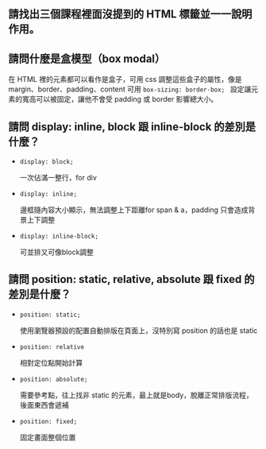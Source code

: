 ## 請找出三個課程裡面沒提到的 HTML 標籤並一一說明作用。



## 請問什麼是盒模型（box modal）

在 HTML 裡的元素都可以看作是盒子，可用 css 調整這些盒子的屬性，像是 margin、border、padding、content
可用 ```box-sizing: border-box; ``` 設定讓元素的寬高可以被固定，讓他不會受 padding 或 border 影響總大小。

## 請問 display: inline, block 跟 inline-block 的差別是什麼？

* ```display: block;```

  一次佔滿一整行，for div

* ```display: inline;```

  邊框隨內容大小顯示，無法調整上下距離for span & a，padding 只會造成背景上下調整

* ```display: inline-block;```

  可並排又可像block調整

## 請問 position: static, relative, absolute 跟 fixed 的差別是什麼？

* ```position: static;```

  使用瀏覽器預設的配置自動排版在頁面上，沒特別寫 position 的話也是 static

* ```position: relative```

  相對定位點開始計算

* ```position: absolute;```

  需要參考點，往上找非 static 的元素，最上就是body，脫離正常排版流程，後面東西會遞補

* ```position: fixed;```

  固定畫面整個位置
